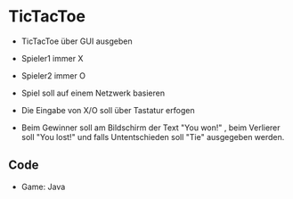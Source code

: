 # TicTacToe

* TicTacToe über GUI ausgeben

* Spieler1 immer X
* Spieler2 immer O

* Spiel soll auf einem Netzwerk basieren

* Die Eingabe von X/O soll über Tastatur erfogen

* Beim Gewinner soll am Bildschirm der Text "You won!" , beim Verlierer soll "You lost!" und falls Untentschieden soll "Tie" ausgegeben werden.

## Code

* Game: Java
